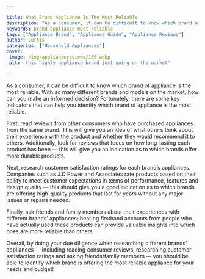 ```yaml
---

title: What Brand Appliance Is The Most Reliable
description: "As a consumer, it can be difficult to know which brand of appliance is the most reliable. With so many different brands and models...see more"
keywords: brand appliance most reliable
tags: ["Appliance Brand", "Appliance Guide", "Appliance Reviews"]
author: Curtis
categories: ["Household Appliances"]
cover: 
 image: /img/appliancereviews/139.webp
 alt: 'this highly appliance brand just going on the market'

---
```


As a consumer, it can be difficult to know which brand of appliance is the most reliable. With so many different brands and models on the market, how can you make an informed decision? Fortunately, there are some key indicators that can help you identify which brand of appliance is the most reliable. 

First, read reviews from other consumers who have purchased appliances from the same brand. This will give you an idea of what others think about their experience with the product and whether they would recommend it to others. Additionally, look for reviews that focus on how long-lasting each product has been — this will give you an indication as to which brands offer more durable products. 

Next, research customer satisfaction ratings for each brand’s appliances. Companies such as J.D Power and Associates rate products based on their ability to meet customer expectations in terms of performance, features and design quality — this should give you a good indication as to which brands are offering high-quality products that last for years without any major issues or repairs needed. 

Finally, ask friends and family members about their experiences with different brands’ appliances; hearing firsthand accounts from people who have actually used these products can provide valuable insights into which ones are more reliable than others. 

Overall, by doing your due diligence when researching different brands’ appliances — including reading consumer reviews, researching customer satisfaction ratings and asking friends/family members — you should be able to identify which brand is offering the most reliable appliance for your needs and budget!
